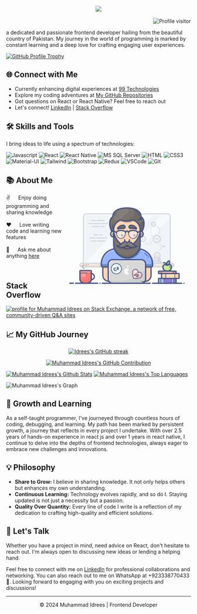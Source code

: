 
<p align="center">
  <a href="https://github.com/idrees04"><img src="https://readme-typing-svg.herokuapp.com/?lines=Self%20Taught%20Programmer;Front%20End%20Developer;2.5%2B%20years%20of%20coding%20experience;Always%20learning%20new%20things&center=true&width=380&height=45"></a>
</p>

<!-- GitHub Profile Visitors Badge -->
<a href="https://komarev.com/ghpvc/?username=idrees04">
  <img align="right" src="https://komarev.com/ghpvc/?username=idrees04&label=Visitors&color=0e75b6&style=flat" alt="Profile visitor" />
</a>

<!-- WakaTime Badge -->
<!-- [![wakatime](https://wakatime.com/badge/user/eebb3dd8-d9b2-40de-9b88-6fd6cac99dbc.svg)](https://wakatime.com/@eebb3dd8-d9b2-40de-9b88-6fd6cac99dbc) -->
<br/>
<!-- Header Section -->

<p>a dedicated and passionate frontend developer hailing from the beautiful country of Pakistan. My journey in the world of programming is marked by constant learning and a deep love for crafting engaging user experiences.</p>

<!-- GitHub Profile Trophy -->
<p><a target="_new" href="https://github.com/idrees04"><img alt="GitHub Profile Trophy" src="https://github-profile-trophy.vercel.app/?username=idrees04"></a></p>

<!-- Connect with Me Section -->
<h2>🌐 Connect with Me</h2>

<ul>
  <li>Currently enhancing digital experiences at <a target="_new" href="https://www.linkedin.com/company/99technologies/">99 Technologies</a></li>
  <li>Explore my coding adventures at <a target="_new" href="https://github.com/idrees04?tab=repositories">My GitHub Repositories</a></li>
  <li>Got questions on React or React Native? Feel free to <a target="_new">reach out</a></li>
  <li>Let's connect! <a target="_new" href="https://linkedin.com/in/muhammad-idrees-240784115/">LinkedIn</a> | <a target="_new" href="https://stackoverflow.com/users/8013797/muhammad-idrees">Stack Overflow</a> 
  <!-- | <a target="_new" href="https://fb.com/idrees04">Facebook</a> | <a target="_new" href="https://www.youtube.com/c/idrees041">YouTube</a></li> -->
</ul>

<!-- Skills and Tools Section -->
<h2>🛠️ Skills and Tools</h2>
<p>I bring ideas to life using a spectrum of technologies:</p>

![Javascript](https://img.shields.io/badge/Javascript-F0DB4F?style=for-the-badge&labelColor=black&logo=javascript&logoColor=F0DB4F)
![React](https://img.shields.io/badge/-React-61DBFB?style=for-the-badge&labelColor=black&logo=react&logoColor=61DBFB)
![React Native](https://img.shields.io/badge/React_Native-20232A?style=for-the-badge&logo=react&logoColor=61DAFB)
![MS SQL Server](https://img.shields.io/badge/MS_SQL_Server-CC2927?style=for-the-badge&logo=microsoft-sql-server&logoColor=white)
![HTML](https://img.shields.io/badge/HTML5-E34F26?style=for-the-badge&logo=html5&logoColor=white)
![CSS3](https://img.shields.io/badge/CSS3-1572B6?style=for-the-badge&logo=css3&logoColor=white)
![Material-UI](https://img.shields.io/badge/MUI-007FFF?style=for-the-badge&logo=mui&logoColor=white)
![Tailwind](https://img.shields.io/badge/Tailwind_CSS-092749?style=for-the-badge&logo=tailwindcss&logoColor=06B6D4&labelColor=000000)
![Bootstrap](https://img.shields.io/badge/Bootstrap-563D7C?style=for-the-badge&logo=bootstrap&logoColor=white)
![Redux](https://img.shields.io/badge/Redux-593D88?style=for-the-badge&logo=redux&logoColor=white)
![VSCode](https://img.shields.io/badge/Visual_Studio-0078d7?style=for-the-badge&logo=visual%20studio&logoColor=white)
![Git](https://img.shields.io/badge/Git-F05032?style=for-the-badge&logo=git&logoColor=white)

<!-- About Me Section -->
<h2>📚 About Me</h2>

<p>
  <img align="right" width="350" src="/assets/programmer.gif" alt="Coding gif" />

✌️ &emsp; Enjoy doing programming and sharing knowledge <br/><br/>
❤️ &emsp; Love writing code and learning new features<br/><br/>
💬 &emsp; Ask me about anything [here](https://github.com/idrees04/idrees04/issues)

</p>
<br/>
<h2>Stack Overflow</h2>

<a href="https://stackexchange.com/users/10901716"><img src="https://stackexchange.com/users/flair/10901716.png" width="208" height="58" alt="profile for Muhammad Idrees on Stack Exchange, a network of free, community-driven Q&amp;A sites" title="profile for Muhammad Idrees on Stack Exchange, a network of free, community-driven Q&amp;A sites"></a>
<br/>
<!-- GitHub Journey Section -->
<h2>📈 My GitHub Journey</h2>
<p align="center">
  <a href="https://github.com/idrees04">
    <img src="https://github-readme-streak-stats.herokuapp.com/?user=idrees04&theme=radical&border=7F3FBF&background=0D1117" alt="Idrees's GitHub streak"/>
  </a>
</p>

<!-- GitHub Contribution Section -->
<p align="center">
  <a href="https://github.com/idrees04">
    <img src="https://github-profile-summary-cards.vercel.app/api/cards/profile-details?username=idrees04&theme=radical" alt=" Muhammad Idrees's GitHub Contribution"/>
  </a>
</p>

<!-- GitHub Stats Section -->
<a> 
  <a href="https://github.com/idrees04"><img alt="Muhammad Idrees's Github Stats" src="https://denvercoder1-github-readme-stats.vercel.app/api?username=idrees04&show_icons=true&count_private=true&theme=react&border_color=7F3FBF&bg_color=0D1117&title_color=F85D7F&icon_color=F8D866" height="192px" width="49.5%"/></a>
  <a href="https://github.com/idrees04"><img alt="Muhammad Idrees's Top Languages" src="https://denvercoder1-github-readme-stats.vercel.app/api/top-langs/?username=idrees04&langs_count=8&layout=compact&theme=react&border_color=7F3FBF&bg_color=0D1117&title_color=F85D7F&icon_color=F8D866" height="192px" width="49.5%"/></a>
  <br/>
</a>

<!-- GitHub Activity Graph -->

![Muhammad Idrees's Graph](https://github-readme-activity-graph.vercel.app/graph?username=idrees04&custom_title=Muhammad%20Idrees's%20GitHub%20Activity%20Graph&bg_color=0D1117&color=7F3FBF&line=7F3FBF&point=7F3FBF&area_color=FFFFFF&title_color=FFFFFF&area=true)

<!-- Growth and Learning Section -->
<h2>🌱 Growth and Learning</h2>

<p>As a self-taught programmer, I've journeyed through countless hours of coding, debugging, and learning. My path has been marked by persistent growth, a journey that reflects in every project I undertake. With over 2.5 years of hands-on experience in react js and over 1 years in react native, I continue to delve into the depths of frontend technologies, always eager to embrace new challenges and innovations.</p>

<!-- Philosophy Section -->
<h2>💡 Philosophy</h2>

<ul>
  <li><strong>Share to Grow:</strong> I believe in sharing knowledge. It not only helps others but enhances my own understanding.</li>
  <li><strong>Continuous Learning:</strong> Technology evolves rapidly, and so do I. Staying updated is not just a necessity but a passion.</li>
  <li><strong>Quality Over Quantity:</strong> Every line of code I write is a reflection of my dedication to crafting high-quality and efficient solutions.</li>
</ul>

<!-- Let's Talk Section -->
<h2>💌 Let's Talk</h2>

<p>Whether you have a project in mind, need advice on React, don't hesitate to reach out. I'm always open to discussing new ideas or lending a helping hand.</p>

<p>Feel free to connect with me on <a target="_new" href="https://www.linkedin.com/in/muhammad-idrees-240784115/">LinkedIn</a> for professional collaborations and networking. You can also reach out to me on WhatsApp at <a target="_new">+923338770433</a> 📱. Looking forward to engaging with you on exciting projects and discussions!</p>

<hr>

<!-- Footer Section -->
<p align="center">
  &copy; 2024 Muhammad Idrees | Frontend Developer
</p>

